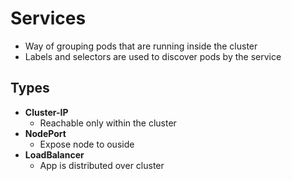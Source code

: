 # Services

* Way of grouping pods that are running inside the cluster 
* Labels and selectors are used to discover pods by the service 

## Types

* **Cluster-IP**
    * Reachable only within the cluster
* **NodePort**
    * Expose node to ouside
* **LoadBalancer**
    * App is distributed over cluster
